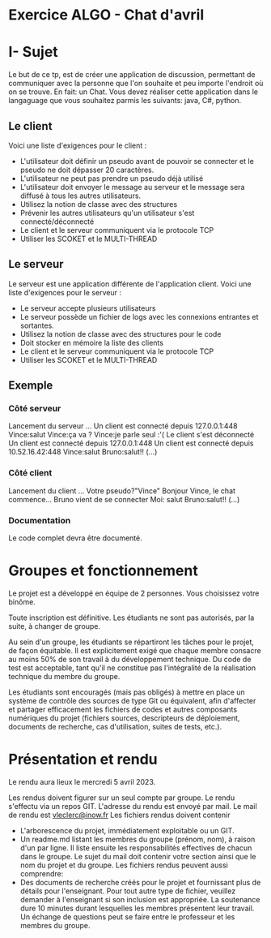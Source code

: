 # Exercice ALGO - Chat d'avril

# I- Sujet

Le but de ce tp, est de créer une application de discussion, permettant de communiquer avec la personne que l'on souhaite et peu importe l'endroit où on se trouve. En fait: un Chat.
Vous devez réaliser cette application dans le langaguage que vous souhaitez parmis les suivants: java, C#, python.

## Le client

Voici une liste d'exigences pour le client :
- L'utilisateur doit définir un pseudo avant de pouvoir se connecter et le pseudo ne doit dépasser 20 caractères.
- L'utilisateur ne peut pas prendre un pseudo déjà utilisé
- L'utilisateur doit envoyer le message au serveur et le message sera diffusé à tous les autres utilisateurs.
- Utilisez la notion de classe avec des structures
- Prévenir les autres utilisateurs qu'un utilisateur s'est connecté/déconnecté
- Le client et le serveur communiquent via le protocole TCP
- Utiliser les SCOKET et le MULTI-THREAD 

## Le serveur

Le serveur est une application différente de l'application client.
Voici une liste d'exigences pour le serveur :
- Le serveur accepte plusieurs utilisateurs
- Le serveur possède un fichier de logs avec les connexions entrantes et sortantes.
- Utilisez la notion de classe avec des structures pour le code
- Doit stocker en mémoire la liste des clients
- Le client et le serveur communiquent via le protocole TCP
- Utiliser les SCOKET et le MULTI-THREAD 

## Exemple
### Côté serveur
Lancement du serveur ...
Un client est connecté depuis 127.0.0.1:448
Vince:salut
Vince:ça va ?
Vince:je parle seul :'(
Le client s'est déconnecté
Un client est connecté depuis 127.0.0.1:448
Un client est connecté depuis 10.52.16.42:448
Vince:salut
Bruno:salut!!
(...)

### Côté client
Lancement du client ...
Votre pseudo?"Vince"
Bonjour Vince, le chat commence...
Bruno vient de se connecter
Moi: salut
Bruno:salut!!
(...)

### Documentation

Le code complet devra être documenté.

# Groupes et fonctionnement

Le projet est a développé en équipe de 2 personnes. Vous choisissez votre binôme.

Toute inscription est définitive.  Les étudiants ne sont pas autorisés, par la suite, à changer de groupe.

Au sein d'un groupe, les étudiants se répartiront les tâches pour le projet, de façon équitable.  Il est explicitement exigé que chaque membre consacre au moins 50% de son travail à du développement technique. Du code de test est acceptable, tant qu'il ne constitue pas l'intégralité de la réalisation technique du membre du groupe.

Les étudiants sont encouragés (mais pas obligés) à mettre en place un système de contrôle des sources de type Git ou équivalent, afin d'affecter et partager efficacement les fichiers de codes et autres composants numériques du projet (fichiers sources, descripteurs de déploiement, documents de recherche, cas d'utilisation, suites de tests, etc.).

# Présentation et rendu

Le rendu aura lieux le mercredi 5 avril 2023.

Les rendus doivent figurer sur un seul compte par groupe.
Le rendu s'effectu via un repos GIT. L'adresse du rendu est envoyé par mail.
Le mail de rendu est vleclerc@inow.fr
Les fichiers rendus doivent contenir
  - L'arborescence du projet, immédiatement exploitable ou un GIT.
  - Un readme.md listant les membres du groupe (prénom, nom), à raison d'un par ligne.  Il liste ensuite les responsabilités effectives de chacun dans le groupe.
Le sujet du mail doit contenir votre section ainsi que le nom du projet et du groupe.
Les fichiers rendus peuvent aussi comprendre: 
  - Des documents de recherche créés pour le projet et fournissant plus de détails pour l'enseignant.
Pour tout autre type de fichier, veuillez demander à l'enseignant si son inclusion est appropriée.
La soutenance dure 10 minutes durant lesquelles les membres présentent leur travail. Un échange de questions peut se faire entre le professeur et les membres du groupe.



